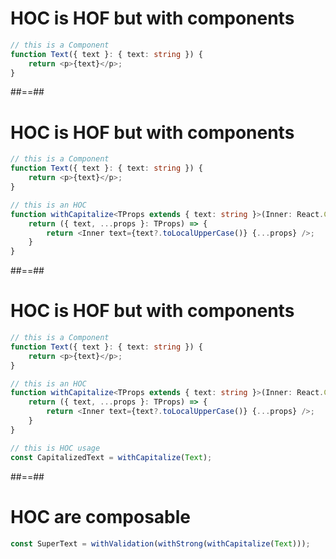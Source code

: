 <!-- .slide: class="with-code" -->

# HOC is HOF but with components

```TypeScript
// this is a Component
function Text({ text }: { text: string }) {
    return <p>{text}</p>;
}
```

<!-- .element: class="big-code" -->

##==##

<!-- .slide: class="with-code" -->

# HOC is HOF but with components

```TypeScript
// this is a Component
function Text({ text }: { text: string }) {
    return <p>{text}</p>;
}
```

<!-- .element: class="big-code" -->

```TypeScript
// this is an HOC
function withCapitalize<TProps extends { text: string }>(Inner: React.ComponentType<TProps>) {
    return ({ text, ...props }: TProps) => {
        return <Inner text={text?.toLocalUpperCase()} {...props} />;
    }
}
```

<!-- .element: class="big-code" -->

##==##

<!-- .slide: class="with-code" -->

# HOC is HOF but with components

```TypeScript
// this is a Component
function Text({ text }: { text: string }) {
    return <p>{text}</p>;
}
```

<!-- .element: class="big-code" -->

```TypeScript
// this is an HOC
function withCapitalize<TProps extends { text: string }>(Inner: React.ComponentType<TProps>) {
    return ({ text, ...props }: TProps) => {
        return <Inner text={text?.toLocalUpperCase()} {...props} />;
    }
}
```

<!-- .element: class="big-code" -->

```TypeScript
// this is HOC usage
const CapitalizedText = withCapitalize(Text);
```

<!-- .element: class="big-code" -->

##==##

<!-- .slide: class="with-code" -->

# HOC are composable

```TypeScript
const SuperText = withValidation(withStrong(withCapitalize(Text)));
```

<!-- .element: class="big-code" -->
